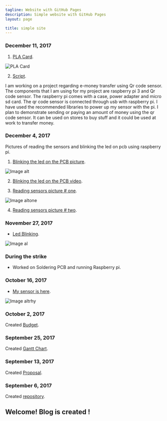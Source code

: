 ```yaml
---
tagline: Website with GitHub Pages
description: Simple website with GitHub Pages
layout: page

title: simple site
---
```


### December 11, 2017

1. [PLA Card](https://github.com/n01033547/Bluetooth/blob/master/group_placard.jpg).

![PLA Card](https://github.com/n01033547/Bluetooth/blob/master/group_placard.jpg?raw=yes)

2. [Script](https://github.com/n01033547/Bluetooth/blob/master/Script.docx).

I am working on a project regarding e-money transfer using Qr code sensor. The components that I am using for my project are raspberry pi 3 and Qr code sensor. The raspberry pi comes with a case, power adapter and micro sd card. The qr code sensor is connected through usb with raspberry pi. I have used the recommended libraries to power up my sensor with the pi. I plan to demonstrate sending or paying an amount of money using the qr code sensor. It can be used on stores to buy stuff and it could be used at work to transfer money.


### December 4, 2017

Pictures of reading the sensors and blinking the led on pcb using raspberry pi.


1. [Blinking the led on the PCB picture](https://github.com/n01033547/Bluetooth/blob/master/redingSensor.JPG).

![Image alt](https://github.com/n01033547/Bluetooth/blob/master/redingSensor.JPG?raw=yes)


2. [Blinking the led on the PCB video](https://github.com/n01033547/Bluetooth/blob/master/Raspberrywith%20PCBled.MOV).


3. [Reading sensors picture # one](https://github.com/n01033547/Bluetooth/blob/master/readingSensor1.JPG).

![Image altone](https://github.com/n01033547/Bluetooth/blob/master/readingSensor1.JPG?raw=yes)

4. [Reading sensors picture # two](https://github.com/n01033547/Bluetooth/blob/master/readingSensor2.JPG).


### November 27, 2017

- [Led Blinking](https://github.com/n01033547/Bluetooth/blob/master/LedBlinking.JPG).

![Image al](https://github.com/n01033547/Bluetooth/blob/master/LedBlinking.JPG?raw=yes)


### During the strike

- Worked on Soldering PCB and running Raspberry pi.

### October 16, 2017

- [My sensor is here](https://github.com/n01033547/Bluetooth/blob/master/QrCodesensor.JPG).

![Image altrhy ](https://github.com/n01033547/Bluetooth/blob/master/QrCodesensor.JPG?raw=yes)

### October 2, 2017

Created [Budget](https://github.com/n01033547/Bluetooth/blob/master/Budget.xlsx).

### September 25, 2017

Created [Gantt Chart](https://github.com/n01033547/Bluetooth/blob/master/SushantGanttProject.mpp).  

### September 13, 2017

Created [Proposal](https://github.com/six0four/StudentSenseHat/blob/master/documentation/ProposalContentStudentNameRev02.pdf).

### September 6, 2017

Created [repository](https://github.com/n01033547/Bluetooth.git).

Welcome!  Blog is created !
-------------
